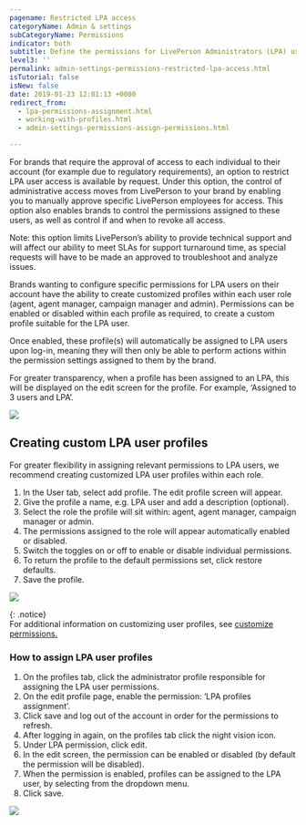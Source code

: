 ```yaml
---
pagename: Restricted LPA access
categoryName: Admin & settings
subCategoryName: Permissions
indicator: both
subtitle: Define the permissions for LivePerson Administrators (LPA) users
level3: ''
permalink: admin-settings-permissions-restricted-lpa-access.html
isTutorial: false
isNew: false
date: 2019-01-23 12:01:13 +0000
redirect_from:
  - lpa-permissions-assignment.html
  - working-with-profiles.html
  - admin-settings-permissions-assign-permissions.html

---
```

For brands that require the approval of access to each individual to their account (for example due to regulatory requirements), an option to restrict LPA user access is available by request.  Under this option, the control of administrative access moves from LivePerson to your brand by enabling you to manually approve specific LivePerson employees for access. This option also enables brands to control the permissions assigned to these users, as well as control if and when to revoke all access.

Note:  this option limits LivePerson’s ability to provide technical support and will affect our ability to meet SLAs for support turnaround time, as special requests will have to be made an approved to troubleshoot and analyze issues.  

Brands wanting to configure specific permissions for LPA users on their account have the ability to create customized profiles within each user role (agent, agent manager, campaign manager and admin). Permissions can be enabled or disabled within each profile as required, to create a custom profile suitable for the LPA user.

Once enabled, these profile(s) will automatically be assigned to LPA users upon log-in, meaning they will then only be able to perform actions within the permission settings assigned to them by the brand.

For greater transparency, when a profile has been assigned to an LPA, this will be displayed on the edit screen for the profile. For example, ‘Assigned to 3 users and LPA’.

![](//ce-sr.s3.eu-west-1.amazonaws.com/knowledge/img/assign_permissions1.png)

## Creating custom LPA user profiles

For greater flexibility in assigning relevant permissions to LPA users, we recommend creating customized LPA user profiles within each role.

1. In the User tab, select add profile. The edit profile screen will appear.
2. Give the profile a name, e.g. LPA user and add a description (optional).
3. Select the role the profile will sit within: agent, agent manager, campaign manager or admin.
4. The permissions assigned to the role will appear automatically enabled or disabled.
5. Switch the toggles on or off to enable or disable individual permissions.
6. To return the profile to the default permissions set, click restore defaults.
7. Save the profile.

![](//ce-sr.s3.eu-west-1.amazonaws.com/knowledge/img/assign_permissions2-1.png)

{: .notice}  
For additional information on customizing user profiles, see [customize permissions.](admin-settings-permissions-customize-permissions.html)

### How to assign LPA user profiles

1. On the profiles tab, click the administrator profile responsible for assigning the LPA user permissions.
2. On the edit profile page, enable the permission: ‘LPA profiles assignment’.
3. Click save and log out of the account in order for the permissions to refresh.
4. After logging in again, on the profiles tab click the night vision icon.
5. Under LPA permission, click edit.
6. In the edit screen, the permission can be enabled or disabled (by default the permission will be disabled).
7. When the permission is enabled, profiles can be assigned to the LPA user, by selecting from the dropdown menu.
8. Click save.

![](//ce-sr.s3.eu-west-1.amazonaws.com/knowledge/img/assign-permissions5-1.png)
